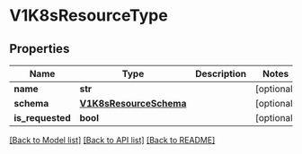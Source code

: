 # V1K8sResourceType

## Properties
Name | Type | Description | Notes
------------ | ------------- | ------------- | -------------
**name** | **str** |  | [optional] 
**schema** | [**V1K8sResourceSchema**](V1K8sResourceSchema.md) |  | [optional] 
**is_requested** | **bool** |  | [optional] 

[[Back to Model list]](../README.md#documentation-for-models) [[Back to API list]](../README.md#documentation-for-api-endpoints) [[Back to README]](../README.md)


